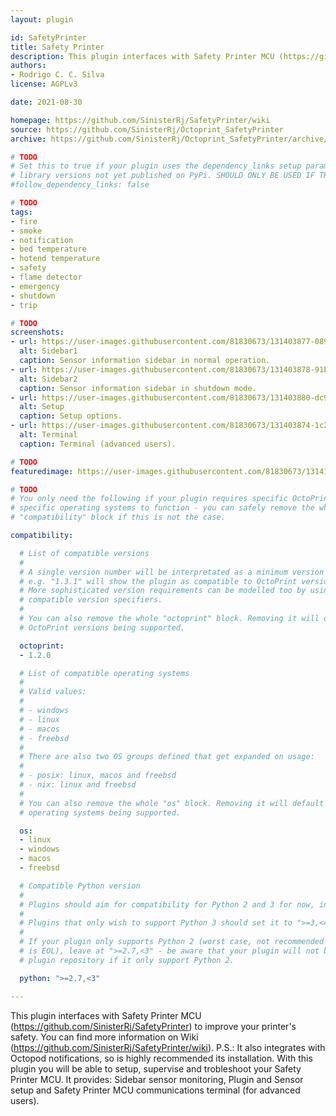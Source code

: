 ```yaml
---
layout: plugin

id: SafetyPrinter
title: Safety Printer
description: This plugin interfaces with Safety Printer MCU (https://github.com/SinisterRj/SafetyPrinter). 
authors:
- Rodrigo C. C. Silva
license: AGPLv3

date: 2021-08-30

homepage: https://github.com/SinisterRj/SafetyPrinter/wiki
source: https://github.com/SinisterRj/Octoprint_SafetyPrinter
archive: https://github.com/SinisterRj/Octoprint_SafetyPrinter/archive/refs/heads/main.zip

# TODO
# Set this to true if your plugin uses the dependency_links setup parameter to include
# library versions not yet published on PyPi. SHOULD ONLY BE USED IF THERE IS NO OTHER OPTION!
#follow_dependency_links: false

# TODO
tags:
- fire
- smoke
- notification
- bed temperature
- hotend temperature
- safety
- flame detector
- emergency
- shutdown
- trip

# TODO
screenshots:
- url: https://user-images.githubusercontent.com/81830673/131403877-08929120-4f60-4287-9d52-c4439e3d3743.PNG
  alt: Sidebar1
  caption: Sensor information sidebar in normal operation.
- url: https://user-images.githubusercontent.com/81830673/131403878-91b9ae85-5824-4c6a-8ecc-3547a118b801.PNG
  alt: Sidebar2
  caption: Sensor information sidebar in shutdown mode.
- url: https://user-images.githubusercontent.com/81830673/131403880-dc925006-be2c-4867-b86b-47fb8adfeb09.PNG
  alt: Setup
  caption: Setup options.
- url: https://user-images.githubusercontent.com/81830673/131403874-1c2fbd0e-29bd-4d8f-bb4c-3435596f511d.PNG
  alt: Terminal
  caption: Terminal (advanced users).

# TODO
featuredimage: https://user-images.githubusercontent.com/81830673/131410760-5b069670-9960-484b-adbc-1592cfc1f1ba.PNG

# TODO
# You only need the following if your plugin requires specific OctoPrint versions or
# specific operating systems to function - you can safely remove the whole
# "compatibility" block if this is not the case.

compatibility:

  # List of compatible versions
  #
  # A single version number will be interpretated as a minimum version requirement,
  # e.g. "1.3.1" will show the plugin as compatible to OctoPrint versions 1.3.1 and up.
  # More sophisticated version requirements can be modelled too by using PEP440
  # compatible version specifiers.
  #
  # You can also remove the whole "octoprint" block. Removing it will default to all
  # OctoPrint versions being supported.

  octoprint:
  - 1.2.0

  # List of compatible operating systems
  #
  # Valid values:
  #
  # - windows
  # - linux
  # - macos
  # - freebsd
  #
  # There are also two OS groups defined that get expanded on usage:
  #
  # - posix: linux, macos and freebsd
  # - nix: linux and freebsd
  #
  # You can also remove the whole "os" block. Removing it will default to all
  # operating systems being supported.

  os:
  - linux
  - windows
  - macos
  - freebsd

  # Compatible Python version
  #
  # Plugins should aim for compatibility for Python 2 and 3 for now, in which case the value should be ">=2.7,<4".
  #
  # Plugins that only wish to support Python 3 should set it to ">=3,<4".
  #
  # If your plugin only supports Python 2 (worst case, not recommended for newly developed plugins since Python 2
  # is EOL), leave at ">=2.7,<3" - be aware that your plugin will not be allowed to register on the
  # plugin repository if it only support Python 2.

  python: ">=2.7,<3"

---
```


This plugin interfaces with Safety Printer MCU (https://github.com/SinisterRj/SafetyPrinter) to improve your printer's safety.
You can find more information on Wiki (https://github.com/SinisterRj/SafetyPrinter/wiki).
P.S.: It also integrates with Octopod notifications, so is highly recommended its installation.
With this plugin you will be able to setup, supervise and trobleshoot your Safety Printer MCU. It provides: Sidebar sensor monitoring, Plugin and Sensor setup and Safety Printer MCU communications terminal (for advanced users).
